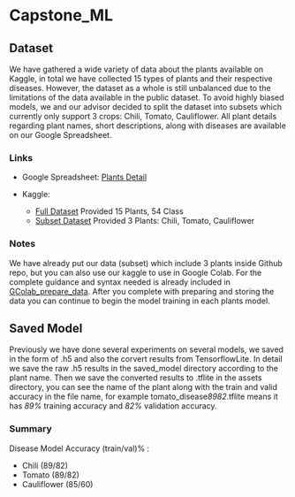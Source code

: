 # Capstone_ML

## Dataset 
We have gathered a wide variety of data about the plants available on Kaggle, in total we have collected 15 types of plants and their respective diseases. However, the dataset as a whole is still unbalanced due to the limitations of the data available in the public dataset. To avoid highly biased models, we and our advisor decided to split the dataset into subsets which currently only support 3 crops: Chili, Tomato, Cauliflower. All plant details regarding plant names, short descriptions, along with diseases are available on our Google Spreadsheet.

### Links
* Google Spreadsheet: 
[Plants Detail](https://docs.google.com/spreadsheets/d/1obRxc-jtOfpJ0Ps-FyBmf4tMVE0eUovyHegHInBZg50/edit?hl=id#gid=1322000601)

* Kaggle:
    * [Full Dataset](https://www.kaggle.com/datasets/dimasirfan/added-plant-dataset)
    Provided 15 Plants, 54 Class
    * [Subset Dataset](https://www.kaggle.com/datasets/dimasirfan/plants-disease-dataset-subset)
    Provided 3 Plants: Chili, Tomato, Cauliflower

### Notes
We have already put our data (subset) which include 3 plants inside Github repo, but you can also use our kaggle to use in Google Colab. For the complete guidance and syntax needed is already included in [GColab_prepare_data](https://github.com/C23-PS048/Capstone_ML/blob/main/GColab_prepare_data.ipynb). After you complete with preparing and storing the data you can continue to begin the model training in each plants model.

## Saved Model  
Previously we have done several experiments on several models, we saved in the form of .h5 and also the corvert results from TensorflowLite. In detail we save the raw .h5 results in the saved_model directory according to the plant name. Then we save the converted results to .tflite in the assets directory, you can see the name of the plant along with the train and valid accuracy in the file name, for example tomato_disease*8982*.tflite means it has *89%* training accuracy and *82%* validation accuracy. 

### Summary
Disease Model Accuracy (train/val)% :
* Chili (89/82)
* Tomato (89/82)
* Cauliflower (85/60)